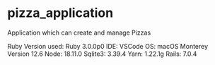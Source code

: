 # pizza_application
Application which can create and manage Pizzas

Ruby Version used: Ruby 3.0.0p0
IDE: VSCode
OS: macOS Monterey Version 12.6
Node: 18.11.0
Sqlite3: 3.39.4
Yarn: 1.22.1g
Rails: 7.0.4